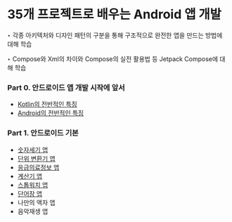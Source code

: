 # 35개 프로젝트로 배우는 Android 앱 개발

‣ 각종 아키텍처와 디자인 패턴의 구분을 통해 구조적으로 완전한 앱을 만드는 방법에 대해 학습

‣ Compose와 Xml의 차이와 Compose의 실전 활용법 등 Jetpack Compose에 대해 학습

### Part 0. 안드로이드 앱 개발 시작에 앞서
- [Kotlin의 전반적인 특징](https://github.com/damon-911/FastCampus/tree/main/Part0/chapter1)
- [Android의 전반적인 특징](https://github.com/damon-911/FastCampus/tree/main/Part0/chapter2)


### Part 1. 안드로이드 기본
- [숫자세기 앱](https://github.com/damon-911/FastCampus/tree/main/Part1/chapter2)
- [단위 변환기 앱](https://github.com/damon-911/FastCampus/tree/main/Part1/chapter3)
- [응급의료정보 앱](https://github.com/damon-911/FastCampus/tree/main/Part1/chapter4)
- [계산기 앱](https://github.com/damon-911/FastCampus/tree/main/Part1/chapter5)
- [스톱워치 앱](https://github.com/damon-911/FastCampus/tree/main/Part1/chapter6)
- [단어장 앱](https://github.com/damon-911/FastCampus/tree/main/Part1/chapter7)
- 나만의 액자 앱
- 음악재생 앱

<!--
### Part 2. 개발의 퀄리티를 높이는 라이브러리의 활용


### Part 3. 복잡한 요구사항


### Part 4. Jetpack Compose


### Part 4+. Jetpack Compose 실무심화


### Part 5. 개발부터 배포까지 FINAL
-->